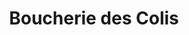 ---
title: "Boucherie des Colis"
url: /saint-mars-du-desert/boucherie-des-colis/
shop: Metzgerei
---